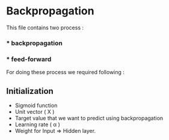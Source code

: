 # Backpropagation
This file contains two process :
### * backpropagation  
### * feed-forward

For doing these process we required following :
## Initialization

* Sigmoid function
* Unit vector ( X )
* Target value that we want to predict using backpropagation
* Learning rate ( &alpha; )
* Weight for Input &Rightarrow; Hidden layer.
